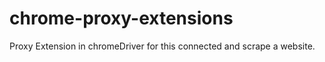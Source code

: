 # chrome-proxy-extensions
Proxy Extension in chromeDriver for this connected  and scrape a website.
